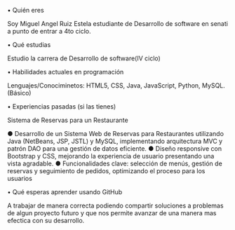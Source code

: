  • Quién eres

Soy Miguel Angel Ruiz Estela estudiante de Desarrollo de software en senati a punto de entrar a 4to ciclo.

 • Qué estudias

 Estudio la carrera de Desarrollo de software(IV ciclo)

 • Habilidades actuales en programación

Lenguajes/Conociminetos: HTML5, CSS, Java,
      JavaScript, Python, MySQL.(Básico)


 • Experiencias pasadas (si las tienes)

  Sistema de Reservas para un Restaurante

 ● Desarrollo de un Sistema Web de Reservas para
 Restaurantes utilizando Java (NetBeans, JSP, JSTL) y
 MySQL, implementando arquitectura MVC y patrón
 DAO para una gestión de datos eficiente. 
● Diseño responsive con Bootstrap y CSS, mejorando
 la experiencia de usuario presentando una vista
 agradable. 
● Funcionalidades clave: selección de menús, gestión
 de reservas y seguimiento de pedidos, optimizando el
 proceso para los usuarios

 • Qué esperas aprender usando GitHub

 A trabajar de manera correcta podiendo compartir soluciones a problemas de algun proyecto futuro y que nos permite avanzar de una manera mas efectica con su desarrollo. 